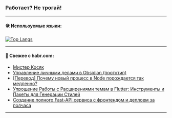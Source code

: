 ### Работает? Не трогай!

---
<!--
#### 🛠️ Technical stack:

![Java](https://img.shields.io/badge/Java-informational?logo=Oracle&style=flat&logoColor=white&color=FF4500)
![Kotlin](https://img.shields.io/badge/Kotlin-informational?logo=Kotlin&style=flat&logoColor=white&color=774D97)
![TS](https://img.shields.io/badge/TypeScript-informational?logo=typeScript&style=flat&logoColor=black&color=017acc)
![Python](https://img.shields.io/badge/Python-informational?logo=Python&style=flat&logoColor=black&color=ffdd54) <br>
![Spring](https://img.shields.io/badge/Spring-informational?logo=Spring&style=flat&logoColor=white&color=6DB33F) 
![SpringBoot](https://img.shields.io/badge/SpringBoot-informational?logo=SpringBoot&style=flat&logoColor=white&color=6DB33F)
![Nest](https://img.shields.io/badge/NestJS-informational?logo=NestJS&style=flat&logoColor=white&color=E0234E) 
![NodeJS](https://img.shields.io/badge/NodeJS-informational?logo=node.js&style=flat&logoColor=white&color=70A760)<br>
![PostgreSQL](https://img.shields.io/badge/PostgreSQL-informational?logo=PostgreSQL&style=flat&logoColor=white&color=DAA520)
![MongoDB](https://img.shields.io/badge/MongoDB-informational?logo=MongoDB&style=flat&logoColor=white&color=870000)
![Apache](https://img.shields.io/badge/Apache-informational?logo=apache&style=flat&logoColor=white&color=f74e28)

___ 
-->

#### 🛠️ Используемые языки:

[![Top Langs](https://github-readme-stats-u2qms2cxw-advtsettinggmailcoms-projects.vercel.app/api/top-langs/?username=zloylis&langs_count=10&hide_title=true&title_color=e6edf3&size_weight=0.5&count_weight=0.5&layout=compact&hide_progress=true&hide_border=true&theme=dracula)](https://github.com/zloylis)

<!---


####  :octocat:&nbsp;&nbsp; Статистика:

![GitHub stats](https://github-readme-stats-u2qms2cxw-advtsettinggmailcoms-projects.vercel.app/api?username=zloylis&show_icons=true&hide_border=true&theme=dracula&title_color=e6edf3&include_all_commits=true&count_private=true&hide_rank=false&hide_title=true&rank_icon=github)
-->
---

#### 💬 Свежее с habr.com:

<!-- BLOG-POST-LIST:START -->
- [Мистер Косяк](https://habr.com/ru/articles/833674/?utm_source=habrahabr&utm_medium=rss&utm_campaign=833674)
- [Управление личными делами в Obsidian &lpar;прототип&rpar;](https://habr.com/ru/articles/833654/?utm_source=habrahabr&utm_medium=rss&utm_campaign=833654)
- [[Перевод] Почему новый процесс в Node порождается так медленно?](https://habr.com/ru/articles/833628/?utm_source=habrahabr&utm_medium=rss&utm_campaign=833628)
- [Упрощение Работы с Расширениями темам в Flutter: Инструменты и Пакеты для Генерации Стилей](https://habr.com/ru/articles/833626/?utm_source=habrahabr&utm_medium=rss&utm_campaign=833626)
- [Создание полного Fast-API сервиса с фронтендом и деплоем за полчаса](https://habr.com/ru/companies/amvera/articles/833588/?utm_source=habrahabr&utm_medium=rss&utm_campaign=833588)
<!-- BLOG-POST-LIST:END -->

---
